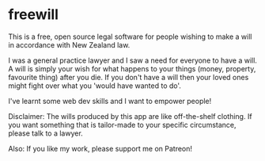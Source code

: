 # freewill

This is a free, open source legal software for people wishing to make a will in accordance with New Zealand law.

I was a general practice lawyer and I saw a need for everyone to have a will. A will is simply your wish for what happens to your things (money, property, favourite thing) after you die. If you don't have a will then your loved ones might fight over what you 'would have wanted to do'. 

I've learnt some web dev skills and I want to empower people!

Disclaimer: The wills produced by this app are like off-the-shelf clothing. If you want something that is tailor-made to your specific circumstance, please talk to a lawyer.

Also: If you like my work, please support me on Patreon!

